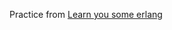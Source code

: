 Practice from [Learn you some erlang](https://learnyousomeerlang.com/designing-a-concurrent-application)
